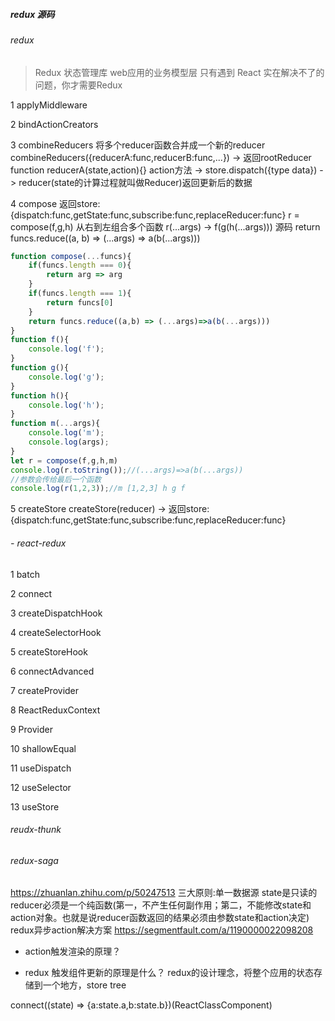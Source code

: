 ##### redux 源码

###### redux

>Redux 状态管理库 web应用的业务模型层 只有遇到 React 实在解决不了的问题，你才需要Redux


1 applyMiddleware

2 bindActionCreators

3 combineReducers
将多个reducer函数合并成一个新的reducer
combineReducers({reducerA:func,reducerB:func,...}) -> 返回rootReducer
function reducerA(state,action){}
action方法 -> store.dispatch({type data}) -> reducer(state的计算过程就叫做Reducer)返回更新后的数据

4 compose
返回store:{dispatch:func,getState:func,subscribe:func,replaceReducer:func}
r = compose(f,g,h) 从右到左组合多个函数
r(...args) -> f(g(h(...args)))
源码 return funcs.reduce((a, b) => (...args) => a(b(...args)))
```javascript
function compose(...funcs){
    if(funcs.length === 0){
        return arg => arg
    }
    if(funcs.length === 1){
        return funcs[0]
    }
    return funcs.reduce((a,b) => (...args)=>a(b(...args)))
}
function f(){
    console.log('f');
}
function g(){
    console.log('g');
}
function h(){
    console.log('h');
}
function m(...args){
    console.log('m');
    console.log(args);
}
let r = compose(f,g,h,m)
console.log(r.toString());//(...args)=>a(b(...args))
//参数会传给最后一个函数
console.log(r(1,2,3));//m [1,2,3] h g f
```


5 createStore
createStore(reducer) -> 返回store:{dispatch:func,getState:func,subscribe:func,replaceReducer:func}


###### - react-redux

1 batch

2 connect

3 createDispatchHook

4 createSelectorHook

5 createStoreHook

6 connectAdvanced

7 createProvider

8 ReactReduxContext

9 Provider
<Provider store={store}><App /></Provider>

10 shallowEqual

11 useDispatch

12 useSelector

13 useStore


###### reudx-thunk

###### redux-saga


https://zhuanlan.zhihu.com/p/50247513
三大原则:单一数据源 state是只读的 reducer必须是一个纯函数(第一，不产生任何副作用；第二，不能修改state和action对象。也就是说reducer函数返回的结果必须由参数state和action决定)
redux异步action解决方案 https://segmentfault.com/a/1190000022098208

- action触发渲染的原理？

- redux 触发组件更新的原理是什么？
redux的设计理念，将整个应用的状态存储到一个地方，store tree

connect((state) => {a:state.a,b:state.b})(ReactClassComponent)